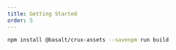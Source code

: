 ```yaml
---
title: Getting Started
order: 5
---
```

```bash
npm install @basalt/crux-assets --savenpm run build
```
